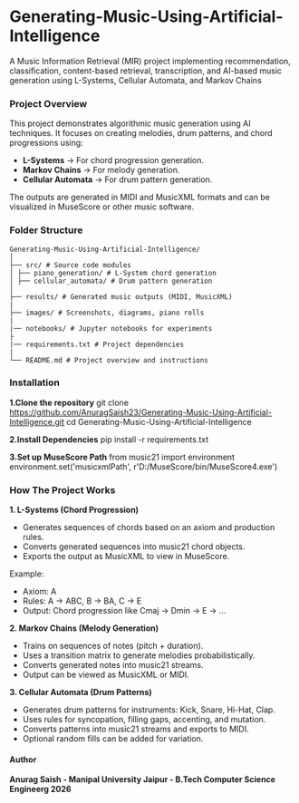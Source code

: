 # Generating-Music-Using-Artificial-Intelligence
A Music Information Retrieval (MIR) project implementing recommendation, classification, content-based retrieval, transcription, and AI-based music generation using L-Systems, Cellular Automata, and Markov Chains

### Project Overview
This project demonstrates algorithmic music generation using AI techniques. It focuses on creating melodies, drum patterns, and chord progressions using:

- **L-Systems** → For chord progression generation.
- **Markov Chains** → For melody generation.
- **Cellular Automata** → For drum pattern generation.

The outputs are generated in MIDI and MusicXML formats and can be visualized in MuseScore or other music software.

### Folder Structure

```text
Generating-Music-Using-Artificial-Intelligence/
│
├── src/ # Source code modules
│ ├── piano_generation/ # L-System chord generation
│ ├── cellular_automata/ # Drum pattern generation
│
├── results/ # Generated music outputs (MIDI, MusicXML)
|
├── images/ # Screenshots, diagrams, piano rolls
|
|── notebooks/ # Jupyter notebooks for experiments
├
|── requirements.txt # Project dependencies
|
└── README.md # Project overview and instructions
```

### Installation 

**1.Clone the repository**
git clone https://github.com/AnuragSaish23/Generating-Music-Using-Artificial-Intelligence.git
cd Generating-Music-Using-Artificial-Intelligence

**2.Install Dependencies**
pip install -r requirements.txt

**3.Set up MuseScore Path**
from music21 import environment
environment.set('musicxmlPath', r'D:/MuseScore/bin/MuseScore4.exe')

### How The Project Works 

**1. L-Systems (Chord Progression)**

- Generates sequences of chords based on an axiom and production rules.
- Converts generated sequences into music21 chord objects.
- Exports the output as MusicXML to view in MuseScore.

Example:
- Axiom: A
- Rules: A → ABC, B → BA, C → E
- Output: Chord progression like Cmaj → Dmin → E → …

**2. Markov Chains (Melody Generation)**

- Trains on sequences of notes (pitch + duration).
- Uses a transition matrix to generate melodies probabilistically.
- Converts generated notes into music21 streams.
- Output can be viewed as MusicXML or MIDI.

**3. Cellular Automata (Drum Patterns)**

- Generates drum patterns for instruments: Kick, Snare, Hi-Hat, Clap.
- Uses rules for syncopation, filling gaps, accenting, and mutation.
- Converts patterns into music21 streams and exports to MIDI.
- Optional random fills can be added for variation.

#### Author
**Anurag Saish - Manipal University Jaipur - B.Tech Computer Science Engineerg 2026**
